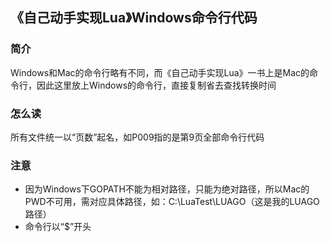 ## 《自己动手实现Lua》Windows命令行代码

### 简介
Windows和Mac的命令行略有不同，而《自己动手实现Lua》一书上是Mac的命令行，因此这里放上Windows的命令行，直接复制省去查找转换时间

### 怎么读
所有文件统一以“页数”起名，如P009指的是第9页全部命令行代码

### 注意
+ 因为Windows下GOPATH不能为相对路径，只能为绝对路径，所以Mac的PWD不可用，需对应具体路径，如：C:\LuaTest\LUAGO（这是我的LUAGO路径）
+ 命令行以“$”开头


